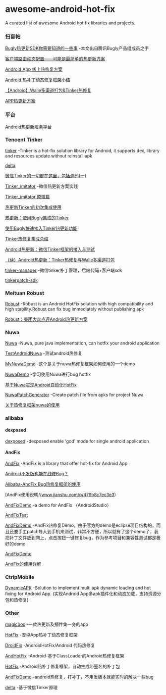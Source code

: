 # awesome-android-hot-fix
A curated list of awesome Android hot fix libraries and projects.

### 扫盲帖
[Bugly热更新SDK你需要知道的一些事](http://www.jianshu.com/p/2d0f70e30111) -本文出自腾讯Bugly产品组成员之手

[客户端路由动态配置——可能是最简单的热更新方案](http://www.sixwolf.net/blog/2016/12/02/%E7%83%AD%E6%9B%B4%E6%96%B0%E6%96%B9%E6%A1%88%E4%B9%8B%E8%B7%AF%E7%94%B1%E5%8A%A8%E6%80%81%E9%85%8D%E7%BD%AE/)

[Android App 线上热修复方案](http://lirenlong.github.io/hotfix)

[Android 热补丁动态修复框架小结](http://blog.csdn.net/lmj623565791/article/details/49883661)

[【Android】Walle多渠道打包&Tinker热修复](http://www.jianshu.com/p/0ba717f7385f)

[APP热更新方案](http://www.cnblogs.com/Creator/p/7007694.html)

### 平台
[Android热更新服务平台](http://tinkerpatch.com/)

### Tencent Tinker
[tinker](https://github.com/Tencent/tinker) -Tinker is a hot-fix solution library for Android, it supports dex, library and resources update without reinstall apk

[delta](https://github.com/byteam/delta)

[微信Tinker的一切都在这里，包括源码(一)](https://mp.weixin.qq.com/s?__biz=MzAwNDY1ODY2OQ==&mid=2649286384&idx=1&sn=f1aff31d6a567674759be476bcd12549&scene=0#rd)

[Tinker_imitator](https://github.com/zzz40500/Tinker_imitator) -微信热更新方案实践

[Tinker_imitator 原理篇](https://mp.weixin.qq.com/s?__biz=MzIwOTQ1MjAwMg==&mid=2247483679&idx=1&sn=9cee70fa2484844ff0332d2b0fbe27a5&scene=4#wechat_redirect)

[热更新Tinker的初次集成使用](http://blog.csdn.net/androidmsky/article/details/54135465)

[热更新：使用Bugly集成的Tinker](http://www.jianshu.com/p/fed9b2cddafe)

[使用Bugly快速接入Tinker热更新功能](https://juejin.im/post/584a70feac502e00691c4a07)

[Tinker热修复集成总结](http://www.jianshu.com/p/194c9d89b227)

[Android热更新：微信Tinker框架的接入与测试](http://www.jianshu.com/p/aadcf2ea69a6)

[（续）Android热更新：Tinker热修复与Walle多渠道打包](http://www.jianshu.com/p/18ed910e7b03)

[tinker-manager](https://github.com/baidao/tinker-manager) -微信tinker补丁管理，后端代码+客户端sdk

[tinkerpatch-sdk](https://github.com/TinkerPatch/tinkerpatch-sdk)

### Meituan Robust
[Robust](https://github.com/Meituan-Dianping/Robust) -Robust is an Android HotFix solution with high compatibility and high stability.Robust can fix bug immediately without publishing apk

[Robust：美团大众点评Android热更新方案](https://mp.weixin.qq.com/s?__biz=MzA3ODg4MDk0Ng==&mid=2651112741&idx=1&sn=1f9f5bbef591d8d4f08f4143a4e473f6#rd)

### Nuwa
[Nuwa](https://github.com/jasonross/Nuwa) -Nuwa, pure java implementation, can hotfix your android application

[TestAndroidNuwa](https://github.com/lifengsofts/TestAndroidNuwa) -测试android热修复

[MyNuwaDemo](https://github.com/frankandroid/MyNuwaDemo) -这个是关于nuwa热修复框架如何使用的一个demo

[NuwaDemo](https://github.com/supengchao/NuwaDemo) -学习使用Nuwa进行bug hotfix

[基于Nuwa实现Android自动化HotFix](http://archmages.github.io/2015/12/29/Nuwa-HotFix/)

[NuwaPatchGenerator](https://github.com/withparadox2/NuwaPatchGenerator) -Create patch file from apks for project Nuwa

[关于热修复框架nuwa的使用](http://blog.csdn.net/frank_andriod/article/details/51385221)

### alibaba
#### dexposed
[dexposed](https://github.com/alibaba/dexposed) -dexposed enable 'god' mode for single android application

#### AndFix
[AndFix](https://github.com/alibaba/AndFix) -AndFix is a library that offer hot-fix for Android App

[Android不发版也能在线修Bug？](http://blog.csdn.net/yzzst/article/details/48465031)

[Alibaba-AndFix Bug热修复框架的使用](http://blog.csdn.net/qxs965266509/article/details/49802429)

[AndFix使用说明//www.jianshu.com/p/479b8c7ec3e3)

[AndFixDemo](https://github.com/AlanCheen/AndFixDemo) -a demo for AndFix （AndroidStudio）

[AndFixTest](https://github.com/wukaide/AndFixTest)

[AndFixDemo](https://github.com/wangrunxiang/AndFixDemo) -AndFix热修复Demo，由于官方的demo是eclipse项目结构的，而且还要手工patch导入到手机来测试，非常不方便，所以就有了这个demo了，我把补丁文件放到网上，点击按钮一键修复bug，作为参考项目和兼容性测试都是极好的demo

[AndFixDemo](https://github.com/jin870132/AndFixDemo)

[AndFix的使用详解](http://www.jianshu.com/p/18ea46e823a3)

### CtripMobile
[DynamicAPK](https://github.com/CtripMobile/DynamicAPK) -Solution to implement multi apk dynamic loading and hot fixing for Android App. (实现Android App多apk插件化和动态加载，支持资源分包和热修复)

### Other
[magicbox](https://github.com/georgeyang1024/magicbox) -一款热更新及插件集一身的app

[HotFix](https://github.com/dodola/HotFix) -安卓App热补丁动态修复框架

[DroidFix](https://github.com/bunnyblue/DroidFix) -AndroidHotFix/Android 代码热修复

[AndHotFix](https://github.com/coolspan/AndHotFix) -Android-基于ClassLoader的Android热修复框架

[HotFix](https://github.com/AItsuki/HotFix) -Android热补丁修复框架，自动生成带签名的补丁包

[AndFixDemo](https://github.com/qiushi123/AndFixDemo) -android热修复，打补丁，不用发版本就能实时的解决一些bug

[delta](https://github.com/byteam/delta) -基于微信Tinker原理
